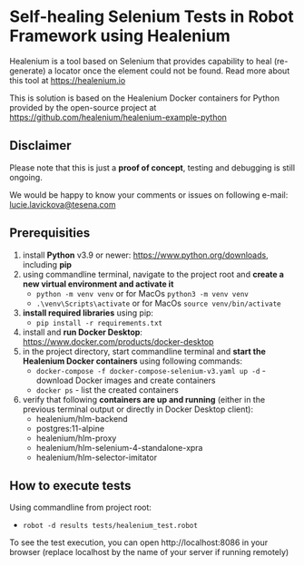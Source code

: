 # Self-healing Selenium Tests in Robot Framework using Healenium

Healenium is a tool based on Selenium that provides capability to heal (re-generate) a locator once the element could not be found. 
Read more about this tool at https://healenium.io

This is solution is based on the Healenium Docker containers for Python provided by the open-source project at https://github.com/healenium/healenium-example-python

## Disclaimer
Please note that this is just a **proof of concept**, testing and debugging is still ongoing. 

We would be happy to know your comments or issues on following e-mail: lucie.lavickova@tesena.com

## Prerequisities
1. install **Python** v3.9 or newer: https://www.python.org/downloads, including **pip**
2. using commandline terminal, navigate to the project root and **create a new virtual environment and activate it**
   * ```python -m venv venv``` or for MacOs `python3 -m venv venv`
   * ```.\venv\Scripts\activate``` or for MacOs `source venv/bin/activate`
3. **install required libraries** using pip:
   * ```pip install -r requirements.txt```
7. install and **run Docker Desktop**: https://www.docker.com/products/docker-desktop
8. in the project directory, start commandline terminal and **start the Healenium Docker containers** using following commands:
   * ```docker-compose -f docker-compose-selenium-v3.yaml up -d``` - download Docker images and create containers
   * ```docker ps``` - list the created containers
9. verify that following **containers are up and running** (either in the previous terminal output or directly in Docker Desktop client): 
   * healenium/hlm-backend 
   * postgres:11-alpine
   * healenium/hlm-proxy
   * healenium/hlm-selenium-4-standalone-xpra
   * healenium/hlm-selector-imitator

## How to execute tests
Using commandline from project root:
   * ```robot -d results tests/healenium_test.robot```

To see the test execution, you can open http://localhost:8086 in your browser (replace localhost by the name of your server if running remotely)
